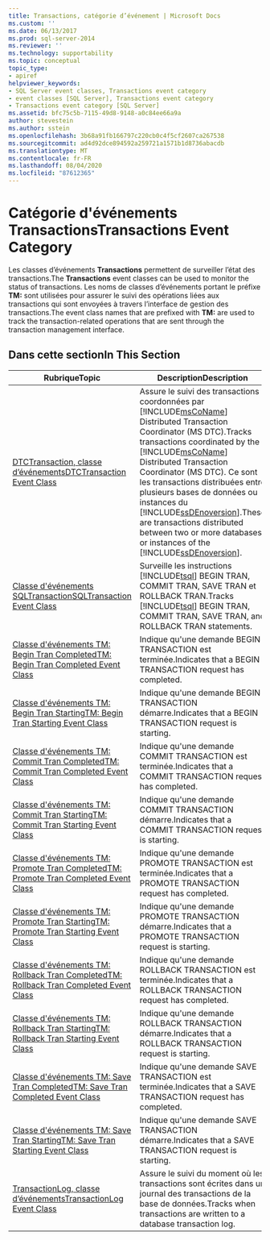 ```yaml
---
title: Transactions, catégorie d’événement | Microsoft Docs
ms.custom: ''
ms.date: 06/13/2017
ms.prod: sql-server-2014
ms.reviewer: ''
ms.technology: supportability
ms.topic: conceptual
topic_type:
- apiref
helpviewer_keywords:
- SQL Server event classes, Transactions event category
- event classes [SQL Server], Transactions event category
- Transactions event category [SQL Server]
ms.assetid: bfc75c5b-7115-49d8-9148-a0c84ee66a9a
author: stevestein
ms.author: sstein
ms.openlocfilehash: 3b68a91fb166797c220cb0c4f5cf2607ca267538
ms.sourcegitcommit: ad4d92dce894592a259721a1571b1d8736abacdb
ms.translationtype: MT
ms.contentlocale: fr-FR
ms.lasthandoff: 08/04/2020
ms.locfileid: "87612365"
---
```

# <a name="transactions-event-category"></a><span data-ttu-id="cfea1-102">Catégorie d'événements Transactions</span><span class="sxs-lookup"><span data-stu-id="cfea1-102">Transactions Event Category</span></span>
  <span data-ttu-id="cfea1-103">Les classes d’événements **Transactions** permettent de surveiller l’état des transactions.</span><span class="sxs-lookup"><span data-stu-id="cfea1-103">The **Transactions** event classes can be used to monitor the status of transactions.</span></span> <span data-ttu-id="cfea1-104">Les noms de classes d’événements portant le préfixe **TM:** sont utilisées pour assurer le suivi des opérations liées aux transactions qui sont envoyées à travers l’interface de gestion des transactions.</span><span class="sxs-lookup"><span data-stu-id="cfea1-104">The event class names that are prefixed with **TM:** are used to track the transaction-related operations that are sent through the transaction management interface.</span></span>  
  
## <a name="in-this-section"></a><span data-ttu-id="cfea1-105">Dans cette section</span><span class="sxs-lookup"><span data-stu-id="cfea1-105">In This Section</span></span>  
  
|<span data-ttu-id="cfea1-106">Rubrique</span><span class="sxs-lookup"><span data-stu-id="cfea1-106">Topic</span></span>|<span data-ttu-id="cfea1-107">Description</span><span class="sxs-lookup"><span data-stu-id="cfea1-107">Description</span></span>|  
|-----------|-----------------|  
|[<span data-ttu-id="cfea1-108">DTCTransaction, classe d’événements</span><span class="sxs-lookup"><span data-stu-id="cfea1-108">DTCTransaction Event Class</span></span>](dtctransaction-event-class.md)|<span data-ttu-id="cfea1-109">Assure le suivi des transactions coordonnées par [!INCLUDE[msCoName](../../includes/msconame-md.md)] Distributed Transaction Coordinator (MS DTC).</span><span class="sxs-lookup"><span data-stu-id="cfea1-109">Tracks transactions coordinated by the [!INCLUDE[msCoName](../../includes/msconame-md.md)] Distributed Transaction Coordinator (MS DTC).</span></span> <span data-ttu-id="cfea1-110">Ce sont les transactions distribuées entre plusieurs bases de données ou instances du [!INCLUDE[ssDEnoversion](../../includes/ssdenoversion-md.md)].</span><span class="sxs-lookup"><span data-stu-id="cfea1-110">These are transactions distributed between two or more databases or instances of the [!INCLUDE[ssDEnoversion](../../includes/ssdenoversion-md.md)].</span></span>|  
|[<span data-ttu-id="cfea1-111">Classe d'événements SQLTransaction</span><span class="sxs-lookup"><span data-stu-id="cfea1-111">SQLTransaction Event Class</span></span>](sqltransaction-event-class.md)|<span data-ttu-id="cfea1-112">Surveille les instructions [!INCLUDE[tsql](../../includes/tsql-md.md)] BEGIN TRAN, COMMIT TRAN, SAVE TRAN et ROLLBACK TRAN.</span><span class="sxs-lookup"><span data-stu-id="cfea1-112">Tracks [!INCLUDE[tsql](../../includes/tsql-md.md)] BEGIN TRAN, COMMIT TRAN, SAVE TRAN, and ROLLBACK TRAN statements.</span></span>|  
|[<span data-ttu-id="cfea1-113">Classe d'événements TM: Begin Tran Completed</span><span class="sxs-lookup"><span data-stu-id="cfea1-113">TM: Begin Tran Completed Event Class</span></span>](tm-begin-tran-completed-event-class.md)|<span data-ttu-id="cfea1-114">Indique qu'une demande BEGIN TRANSACTION est terminée.</span><span class="sxs-lookup"><span data-stu-id="cfea1-114">Indicates that a BEGIN TRANSACTION request has completed.</span></span>|  
|[<span data-ttu-id="cfea1-115">Classe d'événements TM: Begin Tran Starting</span><span class="sxs-lookup"><span data-stu-id="cfea1-115">TM: Begin Tran Starting Event Class</span></span>](tm-begin-tran-starting-event-class.md)|<span data-ttu-id="cfea1-116">Indique qu'une demande BEGIN TRANSACTION démarre.</span><span class="sxs-lookup"><span data-stu-id="cfea1-116">Indicates that a BEGIN TRANSACTION request is starting.</span></span>|  
|[<span data-ttu-id="cfea1-117">Classe d'événements TM: Commit Tran Completed</span><span class="sxs-lookup"><span data-stu-id="cfea1-117">TM: Commit Tran Completed Event Class</span></span>](tm-commit-tran-completed-event-class.md)|<span data-ttu-id="cfea1-118">Indique qu'une demande COMMIT TRANSACTION est terminée.</span><span class="sxs-lookup"><span data-stu-id="cfea1-118">Indicates that a COMMIT TRANSACTION request has completed.</span></span>|  
|[<span data-ttu-id="cfea1-119">Classe d'événements TM: Commit Tran Starting</span><span class="sxs-lookup"><span data-stu-id="cfea1-119">TM: Commit Tran Starting Event Class</span></span>](tm-commit-tran-starting-event-class.md)|<span data-ttu-id="cfea1-120">Indique qu'une demande COMMIT TRANSACTION démarre.</span><span class="sxs-lookup"><span data-stu-id="cfea1-120">Indicates that a COMMIT TRANSACTION request is starting.</span></span>|  
|[<span data-ttu-id="cfea1-121">Classe d'événements TM: Promote Tran Completed</span><span class="sxs-lookup"><span data-stu-id="cfea1-121">TM: Promote Tran Completed Event Class</span></span>](tm-promote-tran-completed-event-class.md)|<span data-ttu-id="cfea1-122">Indique qu'une demande PROMOTE TRANSACTION est terminée.</span><span class="sxs-lookup"><span data-stu-id="cfea1-122">Indicates that a PROMOTE TRANSACTION request has completed.</span></span>|  
|[<span data-ttu-id="cfea1-123">Classe d'événements TM: Promote Tran Starting</span><span class="sxs-lookup"><span data-stu-id="cfea1-123">TM: Promote Tran Starting Event Class</span></span>](tm-promote-tran-starting-event-class.md)|<span data-ttu-id="cfea1-124">Indique qu'une demande PROMOTE TRANSACTION démarre.</span><span class="sxs-lookup"><span data-stu-id="cfea1-124">Indicates that a PROMOTE TRANSACTION request is starting.</span></span>|  
|[<span data-ttu-id="cfea1-125">Classe d'événements TM: Rollback Tran Completed</span><span class="sxs-lookup"><span data-stu-id="cfea1-125">TM: Rollback Tran Completed Event Class</span></span>](tm-rollback-tran-completed-event-class.md)|<span data-ttu-id="cfea1-126">Indique qu'une demande ROLLBACK TRANSACTION est terminée.</span><span class="sxs-lookup"><span data-stu-id="cfea1-126">Indicates that a ROLLBACK TRANSACTION request has completed.</span></span>|  
|[<span data-ttu-id="cfea1-127">Classe d'événements TM: Rollback Tran Starting</span><span class="sxs-lookup"><span data-stu-id="cfea1-127">TM: Rollback Tran Starting Event Class</span></span>](tm-rollback-tran-starting-event-class.md)|<span data-ttu-id="cfea1-128">Indique qu'une demande ROLLBACK TRANSACTION démarre.</span><span class="sxs-lookup"><span data-stu-id="cfea1-128">Indicates that a ROLLBACK TRANSACTION request is starting.</span></span>|  
|[<span data-ttu-id="cfea1-129">Classe d'événements TM: Save Tran Completed</span><span class="sxs-lookup"><span data-stu-id="cfea1-129">TM: Save Tran Completed Event Class</span></span>](tm-save-tran-completed-event-class.md)|<span data-ttu-id="cfea1-130">Indique qu'une demande SAVE TRANSACTION est terminée.</span><span class="sxs-lookup"><span data-stu-id="cfea1-130">Indicates that a SAVE TRANSACTION request has completed.</span></span>|  
|[<span data-ttu-id="cfea1-131">Classe d'événements TM: Save Tran Starting</span><span class="sxs-lookup"><span data-stu-id="cfea1-131">TM: Save Tran Starting Event Class</span></span>](tm-save-tran-starting-event-class.md)|<span data-ttu-id="cfea1-132">Indique qu'une demande SAVE TRANSACTION démarre.</span><span class="sxs-lookup"><span data-stu-id="cfea1-132">Indicates that a SAVE TRANSACTION request is starting.</span></span>|  
|[<span data-ttu-id="cfea1-133">TransactionLog, classe d’événements</span><span class="sxs-lookup"><span data-stu-id="cfea1-133">TransactionLog Event Class</span></span>](transactionlog-event-class.md)|<span data-ttu-id="cfea1-134">Assure le suivi du moment où les transactions sont écrites dans un journal des transactions de la base de données.</span><span class="sxs-lookup"><span data-stu-id="cfea1-134">Tracks when transactions are written to a database transaction log.</span></span>|  
  
  
